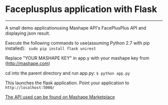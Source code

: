 # Faceplusplus application with Flask
---
A small demo applicationusing Mashape API's FacePlusPlus API and displaying json result.

Execute the following commands to use(assuming Python 2.7 with pip installed):
` sudo pip install flask unirest`

Replace "YOUR MASHAPE KEY" in app.y with your mashape key from (http://mashape.com)

cd into the parent directory and run app.py:
`$ python app.py`

This launches the flask application. Point your application to `http://localhost:5000/`

[The API used can be found on Mashape Marketplace](https://market.mashape.com/ismaelc/yoda-speak)
